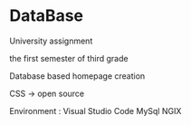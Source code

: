 # DataBase
University assignment

the first semester of third grade

Database based homepage creation

CSS -> open source


Environment : Visual Studio Code
              MySql
              NGIX

